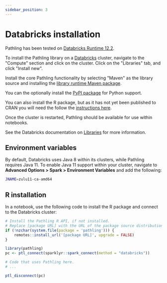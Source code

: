 ```yaml
---
sidebar_position: 3
---
```


# Databricks installation

Pathling has been tested
on [Databricks Runtime 12.2](https://docs.databricks.com/release-notes/runtime/12.2.html).

To install the Pathling library on a [Databricks](https://www.databricks.com/)
cluster, navigate to the "Compute" section and click on the cluster. Click on
the "Libraries" tab, and click "Install new".

Install the core Pathling functionality by selecting "Maven" as the library
source and installing
the [library runtime Maven package](https://central.sonatype.com/artifact/au.csiro.pathling/library-runtime).

You can the optionally install
the [PyPI package](https://pypi.org/project/pathling/) for Python support.

You can also install the R package, but as it has not yet been published to CRAN
you will need the follow the [instructions here](#r-installation).

Once the cluster is restarted, Pathling should be available for use within
notebooks.

See the Databricks documentation
on [Libraries](https://docs.databricks.com/libraries/index.html) for more
information.

## Environment variables

By default, Databricks uses Java 8 within its clusters, while Pathling requires
Java 11. To enable Java 11 support within your cluster, navigate to __Advanced
Options > Spark > Environment Variables__ and add the following:

```bash
JNAME=zulu11-ca-amd64
```

## R installation

In a notebook, use the following code to install the R package and connect to
the Databricks cluster:

```r
# Install the Pathling R API, if not installed.
# Replace [package URL] with the URL of the package source distribution.
if (!nzchar(system.file(package = 'pathling'))) {
    remotes::install_url('[package URL]', upgrade = FALSE)
}

library(pathling)
pc <- ptl_connect(sparklyr::spark_connect(method = "databricks"))

# Code that uses Pathling here.
# ...

ptl_disconnect(pc)
```
